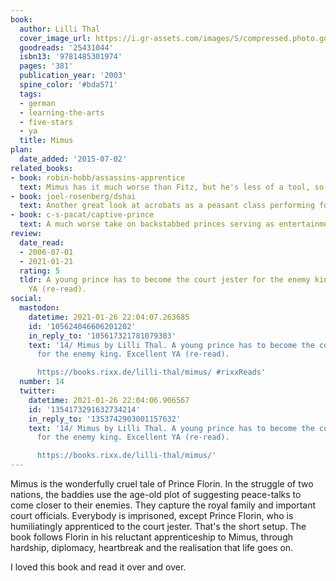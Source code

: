 ```yaml
---
book:
  author: Lilli Thal
  cover_image_url: https://i.gr-assets.com/images/S/compressed.photo.goodreads.com/books/1430052907l/25431044.jpg
  goodreads: '25431044'
  isbn13: '9781485301974'
  pages: '381'
  publication_year: '2003'
  spine_color: '#bda571'
  tags:
  - german
  - learning-the-arts
  - five-stars
  - ya
  title: Mimus
plan:
  date_added: '2015-07-02'
related_books:
- book: robin-hobb/assassins-apprentice
  text: Mimus has it much worse than Fitz, but he's less of a tool, so it evens out.
- book: joel-rosenberg/dshai
  text: Another great look at acrobats as a peasant class performing for cruel nobility.
- book: c-s-pacat/captive-prince
  text: A much worse take on backstabbed princes serving as entertainment to the enemy.
review:
  date_read:
  - 2006-07-01
  - 2021-01-21
  rating: 5
  tldr: A young prince has to become the court jester for the enemy king. Excellent
    YA (re-read).
social:
  mastodon:
    datetime: 2021-01-26 22:04:07.263685
    id: '105624046606201202'
    in_reply_to: '105617321781079383'
    text: '14/ Mimus by Lilli Thal. A young prince has to become the court jester
      for the enemy king. Excellent YA (re-read).

      https://books.rixx.de/lilli-thal/mimus/ #rixxReads'
  number: 14
  twitter:
    datetime: 2021-01-26 22:04:06.906567
    id: '1354173291632734214'
    in_reply_to: '1353742903001157632'
    text: '14/ Mimus by Lilli Thal. A young prince has to become the court jester
      for the enemy king. Excellent YA (re-read).

      https://books.rixx.de/lilli-thal/mimus/'
---
```


Mimus is the wonderfully cruel tale of Prince Florin. In the struggle of two nations, the baddies use the age-old plot
of suggesting peace-talks to come closer to their enemies. They capture the royal family and important court officials.
Everybody is imprisoned, except Prince Florin, who is humiliatingly apprenticed to the court jester. That's the short
setup. The book follows Florin in his reluctant apprenticeship to Mimus, through hardship, diplomacy, heartbreak and the
realisation that life goes on.

I loved this book and read it over and over.
